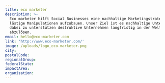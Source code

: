 ```yaml
---
title: eco marketer
description: >-
  Eco marketer hilft Social Businesses eine nachhaltige Marketingstrategie ohne
  lästige Manipulationen aufzubauen. Unser Ziel ist es nachhaltige Unternehmen
  dabei zu unterstützen destruktive Unternehmen langfristig in der Welt
  abzulösen.
email: hello@eco-marketer.com
link: 'http://www.eco-marketer.com/'
image: /uploads/logo_eco-marketer.png
city:
postalCode:
regionalGroup:
federalState:
impactArea:
organization:
---
```


